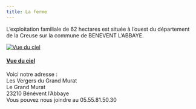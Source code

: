 ```yaml
---
title: La ferme
---
```



L’exploitation familiale de 62 hectares est située à l’ouest du département de la Creuse sur la commune de BENEVENT L’ABBAYE.

<div class="image-container">
    <a class="thumbnail" href="{{ site.baseurl }}/assets/images/la-ferme/benevent_vue_ciel.jpg">
        <img src="{{ site.baseurl }}/assets/images/la-ferme/benevent_vue_ciel-vignette.jpg" alt="Vue du ciel" title="Vue du ciel" />
        <h4 class="thumbnail-title">Vue du ciel</h4>
    </a>
</div>

Voici notre adresse : <br />
Les Vergers du Grand Murat <br />
Le Grand Murat <br />
23210 Bénévent l’Abbaye <br />
Vous pouvez nous joindre au 05.55.81.50.30<br />

